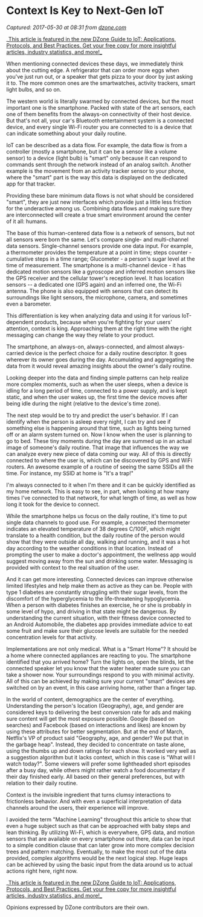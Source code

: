 # Context Is Key to Next-Gen IoT

_Captured: 2017-05-30 at 08:31 from [dzone.com](https://dzone.com/articles/context-is-key-to-next-gen-iot?oid=twitter&utm_content=bufferd0680&utm_medium=social&utm_source=twitter.com&utm_campaign=buffer)_

_[This article is featured in the new DZone Guide to IoT: Applications, Protocols, and Best Practices. Get your free copy for more insightful articles, industry statistics, and more!_](https://dzone.com/guides/iot-applications-protocols-and-best-practices)

When mentioning connected devices these days, we immediately think about the cutting edge. A refrigerator that can order more eggs when you've just run out, or a speaker that gets pizza to your door by just asking it to. The more common ones are the smartwatches, activity trackers, smart light bulbs, and so on.

The western world is literally swarmed by connected devices, but the most important one is the smartphone. Packed with state of the art sensors, each one of them benefits from the always-on connectivity of their host device. But that's not all, your car's Bluetooth entertainment system is a connected device, and every single Wi-Fi router you are connected to is a device that can indicate something about your daily routine.

IoT can be described as a data flow. For example, the data flow is from a controller (mostly a smartphone, but it can be a sensor like a volume sensor) to a device (light bulb) is "smart" only because it can respond to commands sent through the network instead of an analog switch. Another example is the movement from an activity tracker sensor to your phone, where the "smart" part is the way this data is displayed on the dedicated app for that tracker.

Providing these bare minimum data flows is not what should be considered "smart", they are just new interfaces which provide just a little less friction for the underactive among us. Combining data flows and making sure they are interconnected will create a true smart environment around the center of it all: humans.

The base of this human-centered data flow is a network of sensors, but not all sensors were born the same. Let's compare single- and multi-channel data sensors. Single-channel sensors provide one data input. For example, a thermometer provides the temperature at a point in time; steps counter - cumulative steps in a time range; Glucometer - a person's sugar level at the time of measurement. The smartphone is a multi-channel device - it has dedicated motion sensors like a gyroscope and inferred motion sensors like the GPS receiver and the cellular tower's reception level. It has location sensors -- a dedicated one (GPS again) and an inferred one, the Wi-Fi antenna. The phone is also equipped with sensors that can detect its surroundings like light sensors, the microphone, camera, and sometimes even a barometer.

This differentiation is key when analyzing data and using it for various IoT-dependent products, because when you're fighting for your users' attention, context is king. Approaching them at the right time with the right messaging can change the way they relate to your product.

The smartphone, an always-on, always-connected, and almost always-carried device is the perfect choice for a daily routine descriptor. It goes wherever its owner goes during the day. Accumulating and aggregating the data from it would reveal amazing insights about the owner's daily routine.

Looking deeper into the data and finding simple patterns can help realize more complex moments, such as when the user sleeps, when a device is idling for a long period of time, connected to a power supply, and is kept static, and when the user wakes up, the first time the device moves after being idle during the night (relative to the device's time zone).

The next step would be to try and predict the user's behavior. If I can identify when the person is asleep every night, I can try and see if something else is happening around that time, such as lights being turned off or an alarm system turned on. Now I know when the user is planning to go to bed. These tiny moments during the day are summed up in an actual image of someone's daily routine. That image that influences the way we can analyze every new piece of data coming our way. All of this is directly connected to where the user is, which can be discovered by GPS and WiFi routers. An awesome example of a routine of seeing the same SSIDs all the time. For instance, my SSID at home is "It's a trap!"

I'm always connected to it when I'm there and it can be quickly identified as my home network. This is easy to see, in part, when looking at how many times I've connected to that network, for what length of time, as well as how long it took for the device to connect.

While the smartphone helps us focus on the daily routine, it's time to put single data channels to good use. For example, a connected thermometer indicates an elevated temperature of 38 degrees C/100F, which might translate to a health condition, but the daily routine of the person would show that they were outside all day, walking and running, and it was a hot day according to the weather conditions in that location. Instead of prompting the user to make a doctor's appointment, the wellness app would suggest moving away from the sun and drinking some water. Messaging is provided with context to the real situation of the user.

And it can get more interesting. Connected devices can improve otherwise limited lifestyles and help make them as active as they can be. People with type 1 diabetes are constantly struggling with their sugar levels, from the discomfort of the hyperglycemia to the life-threatening hypoglycemia. When a person with diabetes finishes an exercise, he or she is probably in some level of hypo, and driving in that state might be dangerous. By understanding the current situation, with their fitness device connected to an Android Automobile, the diabetes app provides immediate advice to eat some fruit and make sure their glucose levels are suitable for the needed concentration levels for that activity.

Implementations are not only medical. What is a "Smart Home"? It should be a home where connected appliances are reacting to you. The smartphone identified that you arrived home? Turn the lights on, open the blinds, let the connected speaker let you know that the water heater made sure you can take a shower now. Your surroundings respond to you with minimal activity. All of this can be achieved by making sure your current "smart" devices are switched on by an event, in this case arriving home, rather than a finger tap.

In the world of content, demographics are the center of everything. Understanding the person's location (Geography), age, and gender are considered keys to delivering the best conversion rate for ads and making sure content will get the most exposure possible. Google (based on searches) and Facebook (based on interactions and likes) are known by using these attributes for better segmentation. But at the end of March, Netflix's VP of product said "Geography, age, and gender? We put that in the garbage heap". Instead, they decided to concentrate on taste alone, using the thumbs up and down ratings for each show. It worked very well as a suggestion algorithm but it lacks context, which in this case is "What will I watch today?". Some viewers will prefer some lightheaded short episodes after a busy day, while others might rather watch a food documentary if their day finished early. All based on their general preferences, but with relation to their daily routine.

Context is the invisible ingredient that turns clumsy interactions to frictionless behavior. And with even a superficial interpretation of data channels around the users, their experience will improve.

I avoided the term "Machine Learning" throughout this article to show that even a huge subject such as that can be approached with baby steps and lean thinking. By utilizing Wi-Fi, which is everywhere, GPS data, and motion sensors that are available on every smartphone out there, data can be input to a simple condition clause that can later grow into more complex decision trees and pattern matching. Eventually, to make the most out of the data provided, complex algorithms would be the next logical step. Huge leaps can be achieved by using the basic input from the data around us to actual actions right here, right now.

_[This article is featured in the new DZone Guide to IoT: Applications, Protocols, and Best Practices. Get your free copy for more insightful articles, industry statistics, and more!_](https://dzone.com/guides/iot-applications-protocols-and-best-practices)

Opinions expressed by DZone contributors are their own.
